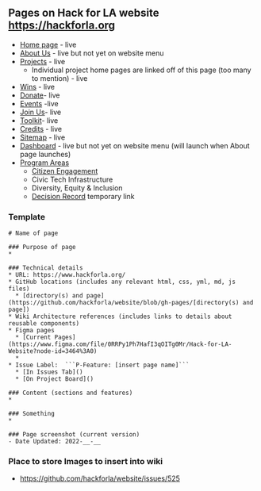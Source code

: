## Pages on Hack for LA website <https://hackforla.org>

* [Home page](../../../legacy-docs/Home-page) - live
* [About Us](../../../legacy-docs/About-Us-page) - live but not yet on website menu
* [Projects](../../../legacy-docs/Projects-page) - live
  * Individual project home pages are linked off of this page (too many to mention) - live
* [Wins](../../../legacy-docs/Wins-page) - live
* [Donate](../../../legacy-docs/Donate-page)- live
* [Events](../../../legacy-docs/Events-page) -live
* [Join Us](../../../legacy-docs/Join-Us-page)- live
* [Toolkit](toolkit-page.md)- live
* [Credits](../../../legacy-docs/Credits-page) - live
* [Sitemap](../../../legacy-docs/Sitemap-page) - live
* [Dashboard](../../../legacy-docs/Dashboard-page) - live but not yet on website menu (will launch when About page launches)
* [Program Areas](../../../legacy-docs/Program-Areas-page)
  * [Citizen Engagement](../../../legacy-docs/Citizen-Engagement-page)
  * Civic Tech Infrastructure
  * Diversity, Equity & Inclusion
  * [Decision Record](https://github.com/hackforla/website/wiki/DR:-Updated-Program-Areas-so-Projects-are-Linked-to-Project-Pages) temporary link

### Template

```
# Name of page

### Purpose of page
* 

### Technical details
* URL: https://www.hackforla.org/
* GitHub locations (includes any relevant html, css, yml, md, js files)
  * [directory(s) and page](https://github.com/hackforla/website/blob/gh-pages/[directory(s) and page])
* Wiki Architecture references (includes links to details about reusable components)
* Figma pages 
  * [Current Pages](https://www.figma.com/file/0RRPy1Ph7HafI3qOITg0Mr/Hack-for-LA-Website?node-id=3464%3A0)
  * 
* Issue Label:  ```P-Feature: [insert page name]```
  * [In Issues Tab]()
  * [On Project Board]()

### Content (sections and features)
*

### Something
*

### Page screenshot (current version)
- Date Updated: 2022-__-__
```

### Place to store Images to insert into wiki

* <https://github.com/hackforla/website/issues/525>
